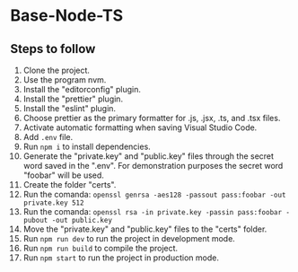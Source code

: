 # Base-Node-TS

## Steps to follow
1. Clone the project.
2. Use the program nvm.
3. Install the "editorconfig" plugin.
4. Install the "prettier" plugin.
5. Install the "eslint" plugin.
6. Choose prettier as the primary formatter for .js, .jsx, .ts, and .tsx files.
7. Activate automatic formatting when saving Visual Studio Code.
8. Add `.env` file.
9. Run `npm i` to install dependencies.
10. Generate the "private.key" and "public.key" files through the secret word saved in the ".env". For demonstration purposes the secret word "foobar" will be used.
11. Create the folder "certs".
12. Run the comanda: `openssl genrsa -aes128 -passout pass:foobar -out private.key 512`
13. Run the comanda: `openssl rsa -in private.key -passin pass:foobar -pubout -out public.key`
14. Move the "private.key" and "public.key" files to the "certs" folder.
15. Run `npm run dev` to run the project in development mode.
16. Run `npm run build` to compile the project.
17. Run `npm start` to run the project in production mode.